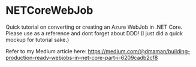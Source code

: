 # NETCoreWebJob

Quick tutorial on converting or creating an Azure WebJob in .NET Core. Please use as a reference and dont forget about DDD! (I just did a quick mockup for tutorial sake.)

Refer to my Medium article here:
https://medium.com/@dmaman/building-production-ready-webjobs-in-net-core-part-i-6209cadb2cf8
